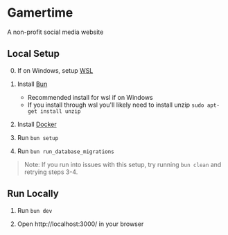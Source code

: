 # Gamertime

A non-profit social media website

## Local Setup

0. If on Windows, setup [WSL](https://learn.microsoft.com/en-us/windows/wsl/install)

1. Install [Bun](https://bun.sh/docs/installation)
    - Recommended install for wsl if on Windows
    - If you install through wsl you'll likely need to install unzip `sudo apt-get install unzip`

2. Install [Docker](https://docs.docker.com/engine/install/)

3. Run `bun setup`

4. Run `bun run_database_migrations`

> Note: If you run into issues with this setup, try running `bun clean` and retrying steps 3-4.

## Run Locally

1. Run `bun dev`

2. Open http://localhost:3000/ in your browser
